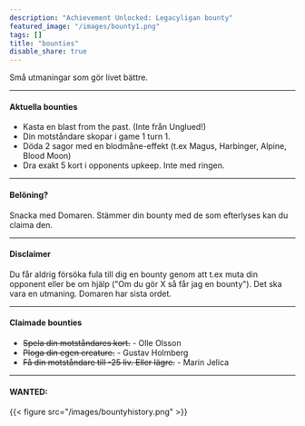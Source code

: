 ```yaml
---
description: "Achievement Unlocked: Legacyligan bounty"
featured_image: "/images/bounty1.png"
tags: []
title: "bounties"
disable_share: true
---
```

Små utmaningar som gör livet bättre.

------

#### Aktuella bounties 

- Kasta en blast from the past. (Inte från Unglued!)
- Din motståndare skopar i game 1 turn 1.
- Döda 2 sagor med en blodmåne-effekt (t.ex Magus, Harbinger, Alpine, Blood Moon)
- Dra exakt 5 kort i opponents upkeep. Inte med ringen.


------

#### Belöning?

Snacka med Domaren. Stämmer din bounty med de som efterlyses kan du claima den. 

------
#### Disclaimer
Du får aldrig försöka fula till dig en bounty genom att t.ex muta din opponent eller be om hjälp ("Om du gör X så får jag en bounty"). Det ska vara en utmaning. Domaren har sista ordet.

------

#### Claimade bounties

- ~~Spela din motståndares kort.~~ - Olle Olsson
- ~~Ploga din egen creature.~~ - Gustav Holmberg
- ~~Få din motståndare till -25 liv. Eller lägre.~~ - Marin Jelica

------

#### WANTED:

{{< figure src="/images/bountyhistory.png" >}}
